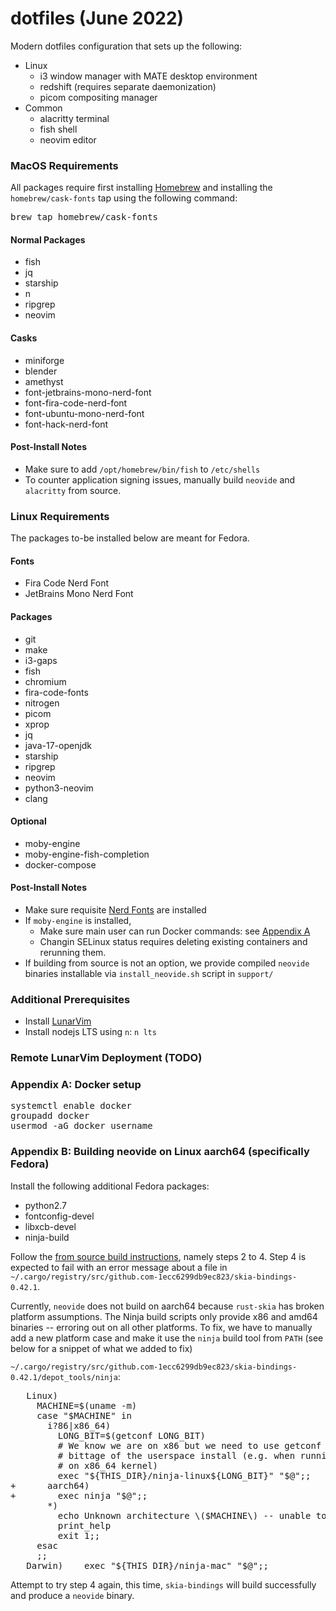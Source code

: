 # dotfiles (June 2022)
Modern dotfiles configuration that sets up the following:

 * Linux
   * i3 window manager with MATE desktop environment
   * redshift (requires separate daemonization)
   * picom compositing manager
 * Common
   * alacritty terminal
   * fish shell
   * neovim editor

### MacOS Requirements
All packages require first installing [Homebrew](https://brew.sh) and installing the `homebrew/cask-fonts` tap using the following command:
<pre>
brew tap homebrew/cask-fonts
</pre>

#### Normal Packages
 * fish
 * jq
 * starship
 * n
 * ripgrep
 * neovim
 
#### Casks
 * miniforge
 * blender
 * amethyst
 * font-jetbrains-mono-nerd-font
 * font-fira-code-nerd-font
 * font-ubuntu-mono-nerd-font
 * font-hack-nerd-font

#### Post-Install Notes
 * Make sure to add `/opt/homebrew/bin/fish` to `/etc/shells`
 * To counter application signing issues, manually build `neovide` and `alacritty` from source.

### Linux Requirements
The packages to-be installed below are meant for Fedora.

#### Fonts
 * Fira Code Nerd Font
 * JetBrains Mono Nerd Font

#### Packages
 * git
 * make
 * i3-gaps
 * fish
 * chromium
 * fira-code-fonts
 * nitrogen
 * picom
 * xprop
 * jq
 * java-17-openjdk
 * starship
 * ripgrep
 * neovim
 * python3-neovim
 * clang

#### Optional
 * moby-engine
 * moby-engine-fish-completion
 * docker-compose

#### Post-Install Notes
 * Make sure requisite [Nerd Fonts](https://www.nerdfonts.com/font-downloads) are installed
 * If `moby-engine` is installed,
   * Make sure main user can run Docker commands: see [Appendix A](https://github.com/andermatt64/dotfiles/edit/main/README.md#appendix-a)
   * Changin SELinux status requires deleting existing containers and rerunning them.
 * If building from source is not an option, we provide compiled `neovide` binaries installable via `install_neovide.sh` script in `support/`

### Additional Prerequisites
 * Install [LunarVim](https://www.lunarvim.org/01-installing.html#prerequisites)
 * Install nodejs LTS using `n`: `n lts`

### Remote LunarVim Deployment (TODO)

### Appendix A: Docker setup
<pre>
systemctl enable docker
groupadd docker
usermod -aG docker username
</pre>

### Appendix B: Building neovide on Linux aarch64 (specifically Fedora)
Install the following additional Fedora packages:
 * python2.7
 * fontconfig-devel
 * libxcb-devel
 * ninja-build

Follow the [from source build instructions](https://github.com/neovide/neovide/blob/main/README.md#from-source-1), namely steps 2 to 4. Step 4 is expected to fail with an error message about a file in `~/.cargo/registry/src/github.com-1ecc6299db9ec823/skia-bindings-0.42.1`.

Currently, `neovide` does not build on aarch64 because `rust-skia` has broken platform assumptions. The Ninja build scripts only provide x86 and amd64 binaries -- erroring out on all other platforms. To fix, we have to manually add a new platform case and make it use the `ninja` build tool from `PATH` (see below for a snippet of what we added to fix)

`~/.cargo/registry/src/github.com-1ecc6299db9ec823/skia-bindings-0.42.1/depot_tools/ninja`:
<pre>
   Linux)
     MACHINE=$(uname -m)
     case "$MACHINE" in
       i?86|x86_64)
         LONG_BIT=$(getconf LONG_BIT)
         # We know we are on x86 but we need to use getconf to determine
         # bittage of the userspace install (e.g. when running 32-bit userspace
         # on x86_64 kernel)
         exec "${THIS_DIR}/ninja-linux${LONG_BIT}" "$@";;
+      aarch64)
+        exec ninja "$@";;
       *)
         echo Unknown architecture \($MACHINE\) -- unable to run ninja.
         print_help
         exit 1;;
     esac
     ;;
   Darwin)    exec "${THIS_DIR}/ninja-mac" "$@";;
</pre>

Attempt to try step 4 again, this time, `skia-bindings` will build successfully and produce a `neovide` binary.
